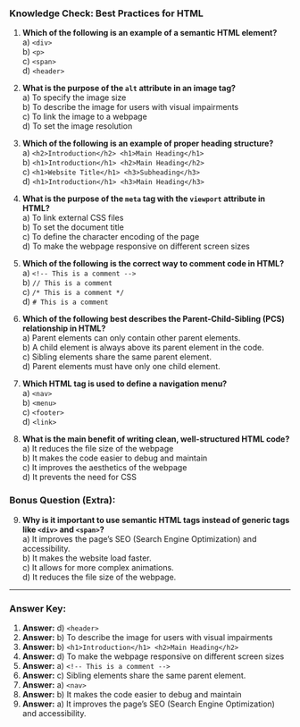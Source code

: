 

### **Knowledge Check: Best Practices for HTML**

1. **Which of the following is an example of a semantic HTML element?**  
   a) `<div>`  
   b) `<p>`  
   c) `<span>`  
   d) `<header>`  

2. **What is the purpose of the `alt` attribute in an image tag?**  
   a) To specify the image size  
   b) To describe the image for users with visual impairments  
   c) To link the image to a webpage  
   d) To set the image resolution

3. **Which of the following is an example of proper heading structure?**  
   a) `<h2>Introduction</h2> <h1>Main Heading</h1>`  
   b) `<h1>Introduction</h1> <h2>Main Heading</h2>`  
   c) `<h1>Website Title</h1> <h3>Subheading</h3>`  
   d) `<h1>Introduction</h1> <h3>Main Heading</h3>`

4. **What is the purpose of the `meta` tag with the `viewport` attribute in HTML?**  
   a) To link external CSS files  
   b) To set the document title  
   c) To define the character encoding of the page  
   d) To make the webpage responsive on different screen sizes

5. **Which of the following is the correct way to comment code in HTML?**  
   a) `<!-- This is a comment -->`  
   b) `// This is a comment`  
   c) `/* This is a comment */`  
   d) `# This is a comment`

6. **Which of the following best describes the Parent-Child-Sibling (PCS) relationship in HTML?**  
   a) Parent elements can only contain other parent elements.  
   b) A child element is always above its parent element in the code.  
   c) Sibling elements share the same parent element.  
   d) Parent elements must have only one child element.

7. **Which HTML tag is used to define a navigation menu?**  
   a) `<nav>`  
   b) `<menu>`  
   c) `<footer>`  
   d) `<link>`

8. **What is the main benefit of writing clean, well-structured HTML code?**  
   a) It reduces the file size of the webpage  
   b) It makes the code easier to debug and maintain  
   c) It improves the aesthetics of the webpage  
   d) It prevents the need for CSS

### **Bonus Question (Extra):**  
9. **Why is it important to use semantic HTML tags instead of generic tags like `<div>` and `<span>`?**  
   a) It improves the page’s SEO (Search Engine Optimization) and accessibility.  
   b) It makes the website load faster.  
   c) It allows for more complex animations.  
   d) It reduces the file size of the webpage.

---

### **Answer Key:**

1. **Answer:** d) `<header>`  
2. **Answer:** b) To describe the image for users with visual impairments  
3. **Answer:** b) `<h1>Introduction</h1> <h2>Main Heading</h2>`  
4. **Answer:** d) To make the webpage responsive on different screen sizes  
5. **Answer:** a) `<!-- This is a comment -->`  
6. **Answer:** c) Sibling elements share the same parent element.  
7. **Answer:** a) `<nav>`  
8. **Answer:** b) It makes the code easier to debug and maintain  
9. **Answer:** a) It improves the page’s SEO (Search Engine Optimization) and accessibility.